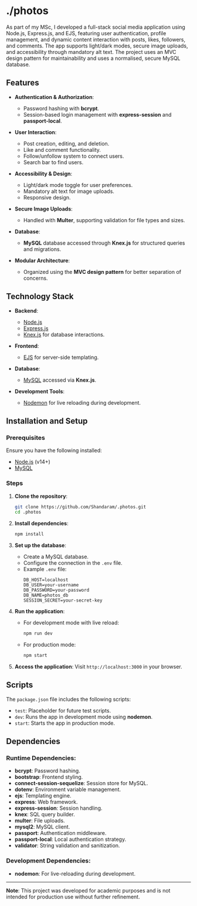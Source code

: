 # ./photos
As part of my MSc, I developed a full-stack social media application using Node.js, Express.js, and EJS, featuring user authentication, profile management, and dynamic content interaction with posts, likes, followers, and comments. The app supports light/dark modes, secure image uploads, and accessibility through mandatory alt text. The project uses an MVC design pattern for maintainability and uses a normalised, secure MySQL database.

## Features

- **Authentication & Authorization**:
  - Password hashing with **bcrypt**.
  - Session-based login management with **express-session** and **passport-local**.
  
- **User Interaction**:
  - Post creation, editing, and deletion.
  - Like and comment functionality.
  - Follow/unfollow system to connect users.
  - Search bar to find users.

- **Accessibility & Design**:
  - Light/dark mode toggle for user preferences.
  - Mandatory alt text for image uploads.
  - Responsive design.

- **Secure Image Uploads**:
  - Handled with **Multer**, supporting validation for file types and sizes.

- **Database**:
  - **MySQL** database accessed through **Knex.js** for structured queries and migrations.

- **Modular Architecture**:
  - Organized using the **MVC design pattern** for better separation of concerns.

## Technology Stack

- **Backend**:
  - [Node.js](https://nodejs.org/)
  - [Express.js](https://expressjs.com/)
  - [Knex.js](https://knexjs.org/) for database interactions.

- **Frontend**:
  - [EJS](https://ejs.co/) for server-side templating.

- **Database**:
  - [MySQL](https://www.mysql.com/) accessed via **Knex.js**.

- **Development Tools**:
  - [Nodemon](https://nodemon.io/) for live reloading during development.

## Installation and Setup

### Prerequisites

Ensure you have the following installed:
- [Node.js](https://nodejs.org/) (v14+)
- [MySQL](https://www.mysql.com/)

### Steps

1. **Clone the repository**:
   ```bash
   git clone https://github.com/Shandaram/.photos.git
   cd .photos
   ```

2. **Install dependencies**:
   ```bash
   npm install
   ```

3. **Set up the database**:
   - Create a MySQL database.
   - Configure the connection in the `.env` file.
   - Example `.env` file:
     ```env
     DB_HOST=localhost
     DB_USER=your-username
     DB_PASSWORD=your-password
     DB_NAME=photos_db
     SESSION_SECRET=your-secret-key
     ```

4. **Run the application**:
   - For development mode with live reload:
     ```bash
     npm run dev
     ```
   - For production mode:
     ```bash
     npm start
     ```

5. **Access the application**:
   Visit `http://localhost:3000` in your browser.

## Scripts

The `package.json` file includes the following scripts:
- `test`: Placeholder for future test scripts.
- `dev`: Runs the app in development mode using **nodemon**.
- `start`: Starts the app in production mode.

## Dependencies

### Runtime Dependencies:
- **bcrypt**: Password hashing.
- **bootstrap**: Frontend styling.
- **connect-session-sequelize**: Session store for MySQL.
- **dotenv**: Environment variable management.
- **ejs**: Templating engine.
- **express**: Web framework.
- **express-session**: Session handling.
- **knex**: SQL query builder.
- **multer**: File uploads.
- **mysql2**: MySQL client.
- **passport**: Authentication middleware.
- **passport-local**: Local authentication strategy.
- **validator**: String validation and sanitization.

### Development Dependencies:
- **nodemon**: For live-reloading during development.

---
**Note**: This project was developed for academic purposes and is not intended for production use without further refinement.

